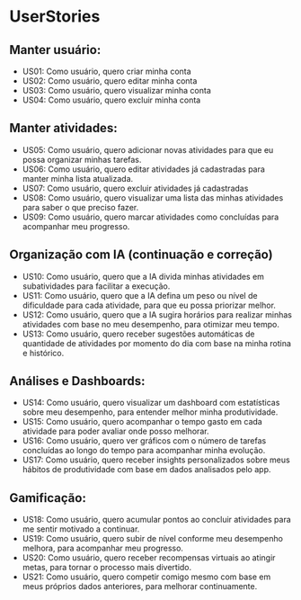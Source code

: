 # UserStories
## Manter usuário:
- US01: Como usuário, quero criar minha conta
- US02: Como usuário, quero editar minha conta
- US03: Como usuário, quero visualizar minha conta
- US04: Como usuário, quero excluir minha conta
## Manter atividades:
- US05: Como usuário, quero adicionar novas atividades para que eu possa organizar minhas tarefas.
- US06: Como usuário, quero editar atividades já cadastradas para manter minha lista atualizada.
- US07: Como usuário, quero excluir atividades já cadastradas
- US08: Como usuário, quero visualizar uma lista das minhas atividades para saber o que preciso fazer.
- US09: Como usuário, quero marcar atividades como concluídas para acompanhar meu progresso.
## Organização com IA (continuação e correção)
- US10: Como usuário, quero que a IA divida minhas atividades em subatividades para facilitar a execução.
- US11: Como usuário, quero que a IA defina um peso ou nível de dificuldade para cada atividade, para que eu possa priorizar melhor.
- US12: Como usuário, quero que a IA sugira horários para realizar minhas atividades com base no meu desempenho, para otimizar meu tempo.
- US13: Como usuário, quero receber sugestões automáticas de quantidade de atividades por momento do dia com base na minha rotina e histórico.
## Análises e Dashboards:
- US14: Como usuário, quero visualizar um dashboard com estatísticas sobre meu desempenho, para entender melhor minha produtividade.
- US15: Como usuário, quero acompanhar o tempo gasto em cada atividade para poder avaliar onde posso melhorar.
- US16: Como usuário, quero ver gráficos com o número de tarefas concluídas ao longo do tempo para acompanhar minha evolução.
- US17: Como usuário, quero receber insights personalizados sobre meus hábitos de produtividade com base em dados analisados pelo app.
## Gamificação:
- US18: Como usuário, quero acumular pontos ao concluir atividades para me sentir motivado a continuar.
- US19: Como usuário, quero subir de nível conforme meu desempenho melhora, para acompanhar meu progresso.
- US20: Como usuário, quero receber recompensas virtuais ao atingir metas, para tornar o processo mais divertido.
- US21: Como usuário, quero competir comigo mesmo com base em meus próprios dados anteriores, para melhorar continuamente.
